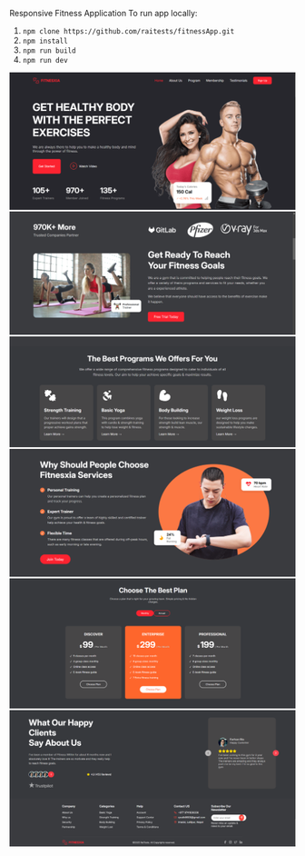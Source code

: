 Responsive Fitness Application
To run app locally:
1. `npm clone https://github.com/raitests/fitnessApp.git`
2. `npm install`
3. `npm run build`
4. `npm run dev`

![alt text](image.png)
![alt text](image-1.png)
![alt text](image-2.png)
![alt text](image-3.png)
![alt text](image-4.png)
![alt text](image-5.png)